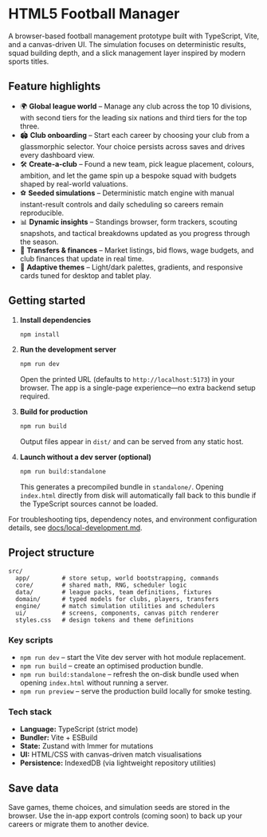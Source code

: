 # HTML5 Football Manager

A browser-based football management prototype built with TypeScript, Vite, and a canvas-driven UI. The simulation focuses on deterministic results, squad building depth, and a slick management layer inspired by modern sports titles.

## Feature highlights

- 🌍 **Global league world** – Manage any club across the top 10 divisions, with second tiers for the leading six nations and third tiers for the top three.
- 🏟️ **Club onboarding** – Start each career by choosing your club from a glassmorphic selector. Your choice persists across saves and drives every dashboard view.
- 🛠️ **Create-a-club** – Found a new team, pick league placement, colours, ambition, and let the game spin up a bespoke squad with budgets shaped by real-world valuations.
- ⚽ **Seeded simulations** – Deterministic match engine with manual instant-result controls and daily scheduling so careers remain reproducible.
- 📊 **Dynamic insights** – Standings browser, form trackers, scouting snapshots, and tactical breakdowns updated as you progress through the season.
- 🤝 **Transfers & finances** – Market listings, bid flows, wage budgets, and club finances that update in real time.
- 🎨 **Adaptive themes** – Light/dark palettes, gradients, and responsive cards tuned for desktop and tablet play.

## Getting started

1. **Install dependencies**
   ```bash
   npm install
   ```
2. **Run the development server**
   ```bash
   npm run dev
   ```
   Open the printed URL (defaults to `http://localhost:5173`) in your browser. The app is a single-page experience—no extra backend setup required.
3. **Build for production**
   ```bash
   npm run build
   ```
   Output files appear in `dist/` and can be served from any static host.

4. **Launch without a dev server (optional)**
   ```bash
   npm run build:standalone
   ```
   This generates a precompiled bundle in `standalone/`. Opening `index.html` directly from disk will automatically fall back to this bundle if the TypeScript sources cannot be loaded.

For troubleshooting tips, dependency notes, and environment configuration details, see [docs/local-development.md](docs/local-development.md).

## Project structure

```
src/
  app/         # store setup, world bootstrapping, commands
  core/        # shared math, RNG, scheduler logic
  data/        # league packs, team definitions, fixtures
  domain/      # typed models for clubs, players, transfers
  engine/      # match simulation utilities and schedulers
  ui/          # screens, components, canvas pitch renderer
  styles.css   # design tokens and theme definitions
```

### Key scripts

- `npm run dev` – start the Vite dev server with hot module replacement.
- `npm run build` – create an optimised production bundle.
- `npm run build:standalone` – refresh the on-disk bundle used when opening `index.html` without running a server.
- `npm run preview` – serve the production build locally for smoke testing.

### Tech stack

- **Language:** TypeScript (strict mode)
- **Bundler:** Vite + ESBuild
- **State:** Zustand with Immer for mutations
- **UI:** HTML/CSS with canvas-driven match visualisations
- **Persistence:** IndexedDB (via lightweight repository utilities)

## Save data

Save games, theme choices, and simulation seeds are stored in the browser. Use the in-app export controls (coming soon) to back up your careers or migrate them to another device.
